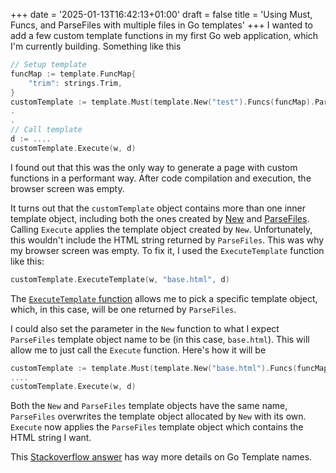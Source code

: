 +++
date = '2025-01-13T16:42:13+01:00'
draft = false
title = 'Using Must, Funcs, and ParseFiles with multiple files in Go templates'
+++
I wanted to add a few custom template functions in my first Go web application, which I'm currently building. Something like this
```go
// Setup template
funcMap := template.FuncMap{
    "trim": strings.Trim,
}
customTemplate := template.Must(template.New("test").Funcs(funcMap).ParseFiles("views/base.html", "views/submit.html"))
.
.
// Call template
d := ....
customTemplate.Execute(w, d)
```
<!--more-->
I found out that this was the only way to generate a page with custom functions in a performant way. After code compilation and execution, the browser screen was empty.

It turns out that the `customTemplate` object contains more than one inner template object, including both the ones created by [New](https://pkg.go.dev/html/template#New) and [ParseFiles](https://pkg.go.dev/html/template#ParseFiles). Calling `Execute` applies the template object created by `New`. Unfortunately, this wouldn't include the HTML string returned by `ParseFiles`. This was why my browser screen was empty. To fix it, I used the `ExecuteTemplate` function like this:
```go
customTemplate.ExecuteTemplate(w, "base.html", d)
```
The [`ExecuteTemplate` function](https://pkg.go.dev/html/template#Template.ExecuteTemplate) allows me to pick a specific template object, which, in this case, will be one returned by `ParseFiles`.

I could also set the parameter in the `New` function to what I expect `ParseFiles` template object name to be (in this case, `base.html`). This will allow me to just call the `Execute` function. Here's how it will be
```go
customTemplate := template.Must(template.New("base.html").Funcs(funcMap).ParseFiles("views/base.html", "views/submit.html"))
....
customTemplate.Execute(w, d)
```
Both the `New` and `ParseFiles` template objects have the same name, `ParseFiles` overwrites the template object allocated by `New` with its own. `Execute` now applies the `ParseFiles` template object which contains the HTML string I want.

This [Stackoverflow answer](https://stackoverflow.com/questions/41176355/go-template-name/41187671#41187671) has way more details on Go Template names.